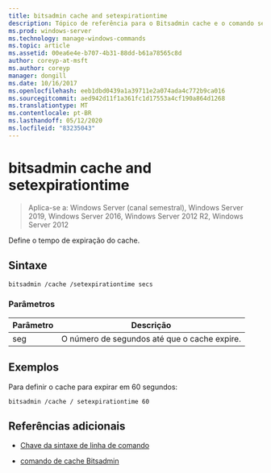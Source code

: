 ```yaml
---
title: bitsadmin cache and setexpirationtime
description: Tópico de referência para o Bitsadmin cache e o comando setexpiretime, que define o tempo de expiração do cache.
ms.prod: windows-server
ms.technology: manage-windows-commands
ms.topic: article
ms.assetid: 00ea6e4e-b707-4b31-88dd-b61a78565c8d
author: coreyp-at-msft
ms.author: coreyp
manager: dongill
ms.date: 10/16/2017
ms.openlocfilehash: eeb1dbd0439a1a39711e2a074ada4c772b9ca016
ms.sourcegitcommit: aed942d11f1a361fc1d17553a4cf190a864d1268
ms.translationtype: MT
ms.contentlocale: pt-BR
ms.lasthandoff: 05/12/2020
ms.locfileid: "83235043"
---
```

# <a name="bitsadmin-cache-and-setexpirationtime"></a>bitsadmin cache and setexpirationtime

> Aplica-se a: Windows Server (canal semestral), Windows Server 2019, Windows Server 2016, Windows Server 2012 R2, Windows Server 2012

Define o tempo de expiração do cache.

## <a name="syntax"></a>Sintaxe

```
bitsadmin /cache /setexpirationtime secs
```

### <a name="parameters"></a>Parâmetros

| Parâmetro | Descrição |
| -------------- | -------------- |
| seg | O número de segundos até que o cache expire. |

## <a name="examples"></a>Exemplos

Para definir o cache para expirar em 60 segundos:

```
bitsadmin /cache / setexpirationtime 60
```

## <a name="additional-references"></a>Referências adicionais

- [Chave da sintaxe de linha de comando](command-line-syntax-key.md)

- [comando de cache Bitsadmin](bitsadmin-cache.md)
